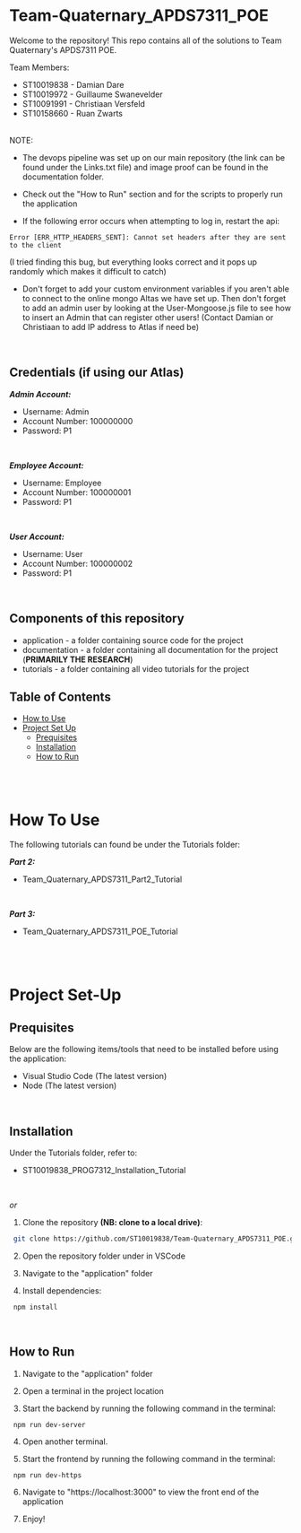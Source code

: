 # Team-Quaternary_APDS7311_POE

Welcome to the repository! This repo contains all of the solutions to Team Quaternary's APDS7311 POE.

Team Members:

- ST10019838 - Damian Dare
- ST10019972 - Guillaume Swanevelder
- ST10091991 - Christiaan Versfeld
- ST10158660 - Ruan Zwarts

</br>
NOTE:

- The devops pipeline was set up on our main repository (the link can be found under the Links.txt file) and image proof can be found in the documentation folder.

- Check out the "How to Run" section and for the scripts to properly run the application

- If the following error occurs when attempting to log in, restart the api:

```
Error [ERR_HTTP_HEADERS_SENT]: Cannot set headers after they are sent to the client
```

(I tried finding this bug, but everything looks correct and it pops up randomly which makes it difficult to catch)

- Don't forget to add your custom environment variables if you aren't able to connect to the online mongo Altas we have set up. Then don't forget to add an admin user by looking at the User-Mongoose.js file to see how to insert an Admin that can register other users! (Contact Damian or Christiaan to add IP address to Atlas if need be)

</br>

## Credentials (if using our Atlas)

**_Admin Account:_**
- Username: Admin
- Account Number: 100000000
- Password: P1

</br>

**_Employee Account:_**
- Username: Employee
- Account Number: 100000001
- Password: P1

</br>

 **_User Account:_**
- Username: User
- Account Number: 100000002
- Password: P1

</br>

## Components of this repository

- application - a folder containing source code for the project
- documentation - a folder containing all documentation for the project (**PRIMARILY THE RESEARCH**)
- tutorials - a folder containing all video tutorials for the project

## Table of Contents

- [How to Use](#how-to-use)
- [Project Set Up](#project-set-up)
  - [Prequisites](#prequisites)
  - [Installation](#installation)
  - [How to Run](#how-to-run)

</br>
</br>

# How To Use

The following tutorials can found be under the Tutorials folder:

**_Part 2:_**

- Team_Quaternary_APDS7311_Part2_Tutorial

</br>

**_Part 3:_**

- Team_Quaternary_APDS7311_POE_Tutorial

</br>
</br>

# Project Set-Up

## Prequisites

Below are the following items/tools that need to be installed
before using the application:

- Visual Studio Code (The latest version)
- Node (The latest version)

</br>

## Installation

Under the Tutorials folder, refer to:

- ST10019838_PROG7312_Installation_Tutorial

</br>

_or_

1. Clone the repository **(NB: clone to a local drive)**:

```bash
 git clone https://github.com/ST10019838/Team-Quaternary_APDS7311_POE.git
```

2. Open the repository folder under in VSCode

3. Navigate to the "application" folder

4. Install dependencies:

```
 npm install
```

</br>

## How to Run

1. Navigate to the "application" folder

2. Open a terminal in the project location

3. Start the backend by running the following command in the terminal:

```
 npm run dev-server
```

4. Open another terminal.

5. Start the frontend by running the following command in the terminal:

```
 npm run dev-https
```


6. Navigate to "https://localhost:3000" to view the front end of the application

7. Enjoy!

